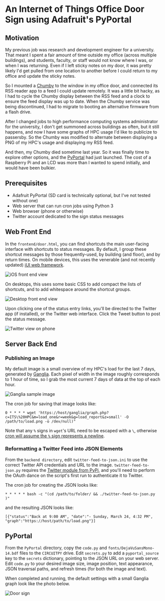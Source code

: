 # An Internet of Things Office Door Sign using Adafruit's PyPortal

## Motivation

My previous job was research and development engineer for a university.
That meant I spent a fair amount of time outside my office (across multiple buildings), and students, faculty, or staff would not know where I was, or when I was returning.
Even if I left sticky notes on my door, it was pretty likely I'd get pulled from one location to another before I could return to my office and update the sticky notes.

So I mounted a [Chumby](http://wiki.chumby.com/index.php?title=Main_Page#Chumby_devices) to the window in my office door, and connected its RSS reader app to a feed I could update remotely.
It was a little bit hacky, as I had to cycle the Chumby display between the RSS feed and a clock to ensure the feed display was up to date.
When the Chumby service was being discontinued, I had to migrate to booting an alternative firmware from a flash drive.

After I changed jobs to high performance computing systems administrator for the university, I don't get summoned across buildings as often, but it still happens, and now I have some graphs of HPC usage I'd like to publicize to passersby.
So the Chumby was modified to alternate between displaying a PNG of my HPC's usage and displaying my RSS feed.

And then, my Chumby died sometime last year.
So it was finally time to explore other options, and the [PyPortal](https://www.adafruit.com/product/4116) had just launched.
The cost of a Raspberry Pi and an LCD was more than I wanted to spend initially, and would have been bulkier.

## Prerequisites

- Adafruit PyPortal (SD card is technically optional, but I've not tested without one)
- Web server that can run cron jobs using Python 3
- Web browser (phone or otherwise)
- Twitter account dedicated to the sign status messages

## Web Front End

In the `frontend/door.html`, you can find shortcuts the main user-facing interface with shortcuts to status messages.
By default, I group these shortcut messages by those frequently-used, by building (and floor), and by return times.
On mobile devices, this uses the venerable (and not recently updated) [iUI web framework](http://www.iui-js.org).

![iOS front end view]

On desktops, this uses some basic CSS to add compact the lists of shortcuts, and to add whitespace around the shortcut groups.

![Desktop front end view]

Upon clicking one of the status entry links, you'll be directed to the Twitter app (if installed), or the Twitter web interface.
Click the Tweet button to post the status message.

![Twitter view on phone]

## Server Back End

### Publishing an Image

My default image is a small overview of my HPC's load for the last 7 days, generated by [Ganglia](http://ganglia.sourceforge.net).
Each pixel of width in the image roughly corresponds to 1 hour of time, so I grab the most current 7 days of data at the top of each hour.

![Ganglia sample image]

The cron job for saving that image looks like:

    0 * * * * wget 'https://host/ganglia/graph.php?c=ITS\%20HPC&m=load_one&r=week&g=load_report&z=small' -O /path/to/load.png -o /dev/null)"

Note that any `%` signs in `wget`'s URL need to be escaped with a `\`, otherwise [cron will assume the `%` sign represents a newline](https://serverfault.com/questions/274475/escaping-double-quotes-and-percent-signs-in-cron).

### Reformatting a Twitter Feed into JSON Elements

From the `backend directory`, edit `twitter-feed-to-json.ini` to use the correct Twitter API credentials and URL to the image.
`twitter-feed-to-json.py` requires the [Twitter module from PyPi](https://pypi.org/project/twitter/), and you'll need to perform the OAuth dance on the script's first run to authenticate it to Twitter.

The cron job for creating the JSON looks like:

    * * * * * bash -c "(cd /path/to/folder/ && ./twitter-feed-to-json.py )"

and the resulting JSON looks like:

    [{"status":"Back at 9:00 AM", "date":"- Sunday, March 24, 4:32 PM", "graph":"https://host/path/to/load.png"}]

## PyPortal

From the `PyPortal` directory, copy the `code.py` and `fonts/DejaVuSansMono-14.bdf` files to the `CIRCUITPY` drive.
Edit `secrets.py` to add a `pyportal_source` key to the `secrets` dictionary, pointing to the JSON URL on your web server.
Edit `code.py` to your desired image size, image position, text appearance, JSON traversal paths, and refresh times (for both the image and text).

When completed and running, the default settings with a small Ganglia graph look like the photo below.

![Door sign]

[Ganglia sample image]: ganglia-week.png
[iOS front end view]: web-sample-phone.png
[Desktop front end view]: web-sample-desktop.png
[Twitter view on phone]: twitter-phone.jpg
[Door sign]: door-sign.jpg
